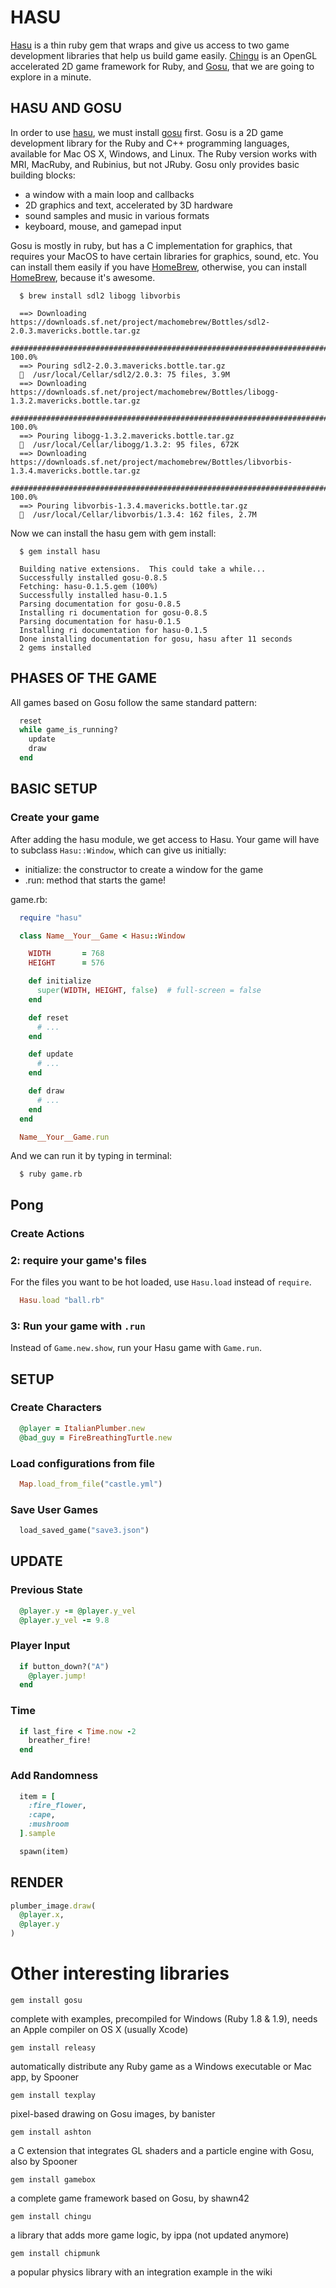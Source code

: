 # HASU

[Hasu](https://github.com/michaelfairley/hasu) is a thin ruby gem that wraps and give us access to two game development libraries that help us build game easily. [Chingu](https://github.com/ippa/chingu) is an OpenGL accelerated 2D game framework for Ruby, and [Gosu](http://www.libgosu.org), that we are going to explore in a minute.

## HASU AND GOSU

In order to use [hasu](https://github.com/michaelfairley/hasu), we must install [gosu](http://www.libgosu.org) first. Gosu is a 2D game development library for the Ruby and C++ programming languages, available for Mac OS X, Windows, and Linux. The Ruby version works with MRI, MacRuby, and Rubinius, but not JRuby. Gosu only provides basic building blocks:

- a window with a main loop and callbacks
- 2D graphics and text, accelerated by 3D hardware
- sound samples and music in various formats
- keyboard, mouse, and gamepad input

Gosu is mostly in ruby, but has a C implementation for graphics, that requires your MacOS to have certain libraries for graphics, sound, etc. You can install them easily if you have [HomeBrew](http://brew.sh/), otherwise, you can install [HomeBrew](http://brew.sh/), because it's awesome.

```
  $ brew install sdl2 libogg libvorbis

  ==> Downloading https://downloads.sf.net/project/machomebrew/Bottles/sdl2-2.0.3.mavericks.bottle.tar.gz
  ######################################################################## 100.0%
  ==> Pouring sdl2-2.0.3.mavericks.bottle.tar.gz
  🍺  /usr/local/Cellar/sdl2/2.0.3: 75 files, 3.9M
  ==> Downloading https://downloads.sf.net/project/machomebrew/Bottles/libogg-1.3.2.mavericks.bottle.tar.gz
  ######################################################################## 100.0%
  ==> Pouring libogg-1.3.2.mavericks.bottle.tar.gz
  🍺  /usr/local/Cellar/libogg/1.3.2: 95 files, 672K
  ==> Downloading https://downloads.sf.net/project/machomebrew/Bottles/libvorbis-1.3.4.mavericks.bottle.tar.gz
  ######################################################################## 100.0%
  ==> Pouring libvorbis-1.3.4.mavericks.bottle.tar.gz
  🍺  /usr/local/Cellar/libvorbis/1.3.4: 162 files, 2.7M
```

Now we can install the hasu gem with gem install:

```
  $ gem install hasu

  Building native extensions.  This could take a while...
  Successfully installed gosu-0.8.5
  Fetching: hasu-0.1.5.gem (100%)
  Successfully installed hasu-0.1.5
  Parsing documentation for gosu-0.8.5
  Installing ri documentation for gosu-0.8.5
  Parsing documentation for hasu-0.1.5
  Installing ri documentation for hasu-0.1.5
  Done installing documentation for gosu, hasu after 11 seconds
  2 gems installed
```

## PHASES OF THE GAME

All games based on Gosu follow the same standard pattern:

```ruby
  reset
  while game_is_running?
    update
    draw
  end
```

## BASIC SETUP

### Create your game

After adding the hasu module, we get access to Hasu. Your game will have to subclass `Hasu::Window`, which can give us initially:

- initialize: the constructor to create a window for the game
- .run: method that starts the game!

game.rb:

```ruby
  require "hasu"

  class Name__Your__Game < Hasu::Window

    WIDTH       = 768
    HEIGHT      = 576

    def initialize
      super(WIDTH, HEIGHT, false)  # full-screen = false
    end

    def reset
      # ...
    end

    def update
      # ...
    end

    def draw
      # ...
    end
  end

  Name__Your__Game.run
```

And we can run it by typing in terminal:
```
  $ ruby game.rb
```

## Pong
### Create Actions

### 2: require your game's files

For the files you want to be hot loaded, use `Hasu.load` instead of `require`.

```ruby
  Hasu.load "ball.rb"
```

### 3: Run your game with `.run`

Instead of `Game.new.show`, run your Hasu game with `Game.run`.


## SETUP

### Create Characters
```ruby
  @player = ItalianPlumber.new
  @bad_guy = FireBreathingTurtle.new
```

### Load configurations from file
```ruby
  Map.load_from_file("castle.yml")
```

### Save User Games
```ruby
  load_saved_game("save3.json")
```

## UPDATE

### Previous State
```ruby
  @player.y -= @player.y_vel
  @player.y_vel -= 9.8
```

### Player Input
```ruby
  if button_down?("A")
    @player.jump!
  end
```

### Time
```ruby
  if last_fire < Time.now -2
    breather_fire!
  end
```

### Add Randomness
```ruby
  item = [
    :fire_flower,
    :cape,
    :mushroom
  ].sample

  spawn(item)
```

## RENDER
```ruby
plumber_image.draw(
  @player.x,
  @player.y
)
```

# Other interesting libraries

```
gem install gosu
```
complete with examples, precompiled for Windows (Ruby 1.8 & 1.9), needs an Apple compiler on OS X (usually Xcode)

```
gem install releasy
```
automatically distribute any Ruby game as a Windows executable or Mac app, by Spooner

```
gem install texplay
```
pixel-based drawing on Gosu images, by banister

```
gem install ashton
```
a C extension that integrates GL shaders and a particle engine with Gosu, also by Spooner

```
gem install gamebox
```
a complete game framework based on Gosu, by shawn42

```
gem install chingu
```
a library that adds more game logic, by ippa (not updated anymore)

```
gem install chipmunk
```
a popular physics library with an integration example in the wiki

